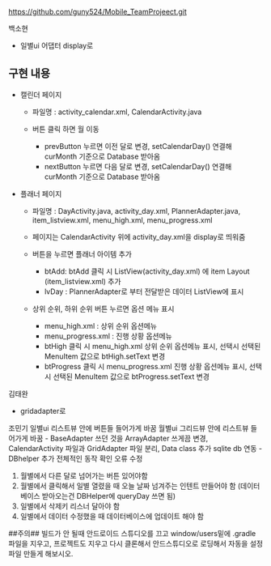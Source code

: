 https://github.com/guny524/Mobile_TeamProjeect.git

백소현
- 일별ui 어댑터 display로 
## 구현 내용

- 캘린더 페이지

	 - 파일명 : activity_calendar.xml, CalendarActivity.java

	- 버튼 클릭 하면 월 이동
		- prevButton 누르면 이전 달로 변경, setCalendarDay() 연결해 curMonth 기준으로 Database 받아옴
		- nextButton 누르면 다음 달로 변경, setCalendarDay() 연결해 curMonth 기준으로 Database 받아옴


- 플래너 페이지

	- 파일명 : DayActivity.java,  activity_day.xml, PlannerAdapter.java, item_listview.xml, menu_high.xml, menu_progress.xml

	- 페이지는 CalendarActivity 위에 activity_day.xml을 display로 띄워줌
	
	- 버튼을 누르면 플래너 아이템 추가
		- btAdd: btAdd 클릭 시 ListView(activity_day.xml) 에 item Layout (item_listview.xml) 추가 
		- lvDay : PlannerAdapter로 부터 전달받은 데이터 ListView에 표시

	- 상위 순위, 하위 순위 버튼 누르면 옵션 메뉴 표시 
		- menu_high.xml : 상위 순위 옵션메뉴
		- menu_progress.xml : 진행 상황 옵션메뉴
		- btHigh 클릭 시 menu_high.xml 상위 순위 옵션메뉴 표시, 선택시 선택된 MenuItem 값으로 btHigh.setText 변경
		- btProgress 클릭 시 menu_progress.xml 진행 상황 옵션메뉴 표시, 선택시 선택된 MenuItem 값으로 btProgress.setText 변경

김태완
- gridadapter로 


조민기
일별ui 리스트뷰 안에 버튼들 들어가게 바꿈
월별ui 그리드뷰 안에 리스트뷰 들어가게 바꿈 - BaseAdapter 쓰던 것을 ArrayAdapter 쓰게끔 변경, CalendarActivity 파일과 GridAdapter 파일 분리, Data class 추가
sqlite db 연동 - DBhelper 추가
전체적인 동작 확인 오류 수정


1. 월별에서 다른 달로 넘어가는 버튼 있어야함
2. 월별에서 클릭해서 일별 열렸을 때 오늘 날짜 넘겨주는 인텐트 만들어야 함 (데이터 베이스 받아오는건 DBHelper에 queryDay 쓰면 됨)
3. 일별에서 삭제키 리스너 달아야 함
4. 일별에서 데이터 수정했을 때 데이터베이스에 업데이트 해야 함

##주의## 빌드가 안 될때
안드로이드 스튜디오를 끄고 window/users밑에 .gradle 파일을 지우고, 프로젝트도 지우고 다시 클론해서 안드스튜디오로 로딩해서 자동을 설정파일 만들게 해보시오.
